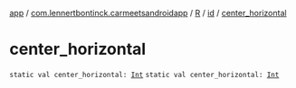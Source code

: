 [app](../../../index.md) / [com.lennertbontinck.carmeetsandroidapp](../../index.md) / [R](../index.md) / [id](index.md) / [center_horizontal](./center_horizontal.md)

# center_horizontal

`static val center_horizontal: `[`Int`](https://kotlinlang.org/api/latest/jvm/stdlib/kotlin/-int/index.html)
`static val center_horizontal: `[`Int`](https://kotlinlang.org/api/latest/jvm/stdlib/kotlin/-int/index.html)
